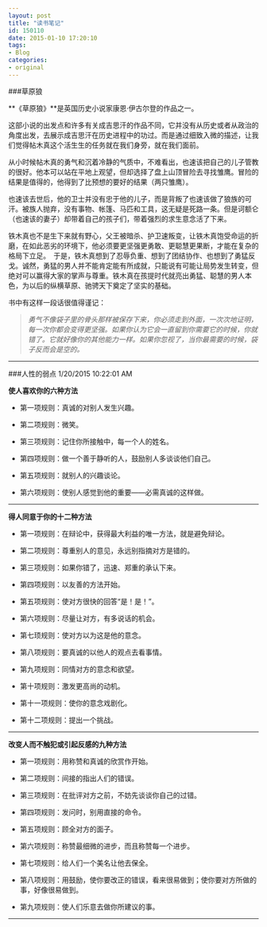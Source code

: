 ```yaml
---
layout: post
title: "读书笔记"
id: 150110
date: 2015-01-10 17:20:10
tags: 
- Blog
categories: 
- original
---
```

###草原狼

**《草原狼》**是英国历史小说家康恩·伊古尔登的作品之一。

这部小说的出发点和许多有关成吉思汗的作品不同，它并没有从历史或者从政治的角度出发，去展示成吉思汗在历史进程中的功过。而是通过细致入微的描述，让我们觉得帖木真这个活生生的任务就在我们身旁，就在我们面前。

从小时候帖木真的勇气和沉着冷静的气质中，不难看出，也速该把自己的儿子管教的很好。他本可以站在平地上观望，但却选择了盘上山顶冒险去寻找雏鹰。冒险的结果是值得的，他得到了比预想的要好的结果（两只雏鹰）。

也速该去世后，他的卫士并没有忠于他的儿子，而是背叛了也速该做了狼族的可汗。被族人抛弃，没有事物、帐篷、马匹和工具，这无疑是死路一条。但是诃额仑（也速该的妻子）却带着自己的孩子们，带着强烈的求生意念活了下来。

铁木真也不是生下来就有野心，父王被暗杀、护卫速叛变，让铁木真饱受命运的折磨，在如此恶劣的环境下，他必须要更坚强更勇敢、更聪慧更果断，才能在复杂的格局下立足。　于是，铁木真想到了忍辱负重、想到了团结协作、也想到了勇猛反戈。诚然，勇猛的男人并不能肯定能有所成就，只能说有可能让局势发生转变，但绝对可以赢得大家的掌声与尊重。铁木真在孩提时代就亮出勇猛、聪慧的男人本色，为以后的纵横草原、驰骋天下奠定了坚实的基础。

书中有这样一段话很值得谨记：

> *勇气不像袋子里的骨头那样被保存下来，你必须走到外面，一次次地证明，每一次你都会变得更坚强。如果你认为它会一直留到你需要它的时候，你就错了。它就好像你的其他能力一样。如果你忽视了，当你最需要的时候，袋子反而会是空的。*

----------


###人性的弱点
1/20/2015 10:22:01 AM 

**使人喜欢你的六种方法** 

- 第一项规则：真诚的对别人发生兴趣。 
　　

- 第二项规则：微笑。 
　　

- 第三项规则：记住你所接触中，每一个人的姓名。 
　　

- 第四项规则：做一个善于静听的人，鼓励别人多谈谈他们自己。 
　　

- 第五项规则：就别人的兴趣谈论。 
　　

- 第六项规则：使别人感觉到他的重要——必需真诚的这样做。

----------


**得人同意于你的十二种方法**

- 第一项规则：在辩论中，获得最大利益的唯一方法，就是避免辩论。 


- 第二项规则：尊重别人的意见，永远别指摘对方是错的。 


- 第三项规则：如果你错了，迅速、郑重的承认下来。 


- 第四项规则：以友善的方法开始。 


- 第五项规则：使对方很快的回答“是！是！”。 


- 第六项规则：尽量让对方，有多说话的机会。 


- 第七顼规则：使对方以为这是他的意念。 


- 第八项规则：要真诚的以他人的观点去看事情。 


- 第九项规则：同情对方的意念和欲望。 


- 第十项规则：激发更高尚的动机。 


- 第十一项规则：使你的意念戏剧化。 


- 第十二项规则：提出一个挑战。 

----------
**改变人而不触犯或引起反感的九种方法**



- 第一项规则：用称赞和真诚的欣赏作开始。 


- 第二项规则：间接的指出人们的错误。 


- 第三项规则：在批评对方之前，不妨先谈谈你自己的过错。 


- 第四项规则：发问时，别用直接的命令。 


- 第五项规则：顾全对方的面子。 


- 第六项规则：称赞最细微的进步，而且称赞每一个进步。 


- 第七项规则：给人们一个美名让他去保全。 


- 第八项规则：用鼓励，使你要改正的错误，看来很易做到；使你要对方所做的事，好像很易做到。 


- 第九项规则：使人们乐意去做你所建议的事。

----------
